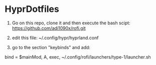 # HyprDotfiles

1. Go on this repo, clone it and then execute the bash scipt:  https://github.com/adi1090x/rofi.git

2. edit this file: ~/.config/hypr/hyprland.conf

3. go to the section "keybinds" and add:

bind = $mainMod, A, exec, ~/.config/rofi/launchers/type-1/launcher.sh
